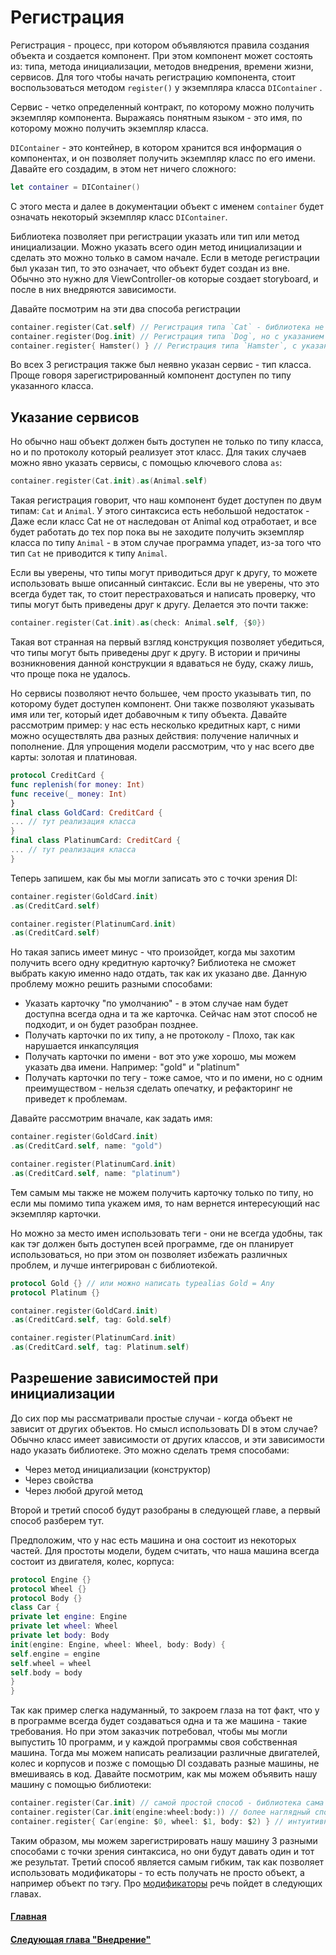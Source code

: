 # Регистрация
Регистрация - процесс, при котором объявляются правила создания объекта и создается компонент. При этом компонент может состоять из: типа, метода инициализации, методов внедрения, времени жизни, сервисов.
Для того чтобы начать регистрацию компонента, стоит воспользоваться методом `register()` у экземпляра класса `DIContainer` .

Сервис - четко определенный контракт, по которому можно получить экземпляр компонента. Выражаясь понятным языком - это имя, по которому можно получить экземпляр класса.

`DIContainer` - это контейнер, в котором хранится вся информация о компонентах, и он позволяет получить экземпляр класс по его имени. Давайте его создадим, в этом нет ничего сложного:
```Swift
let container = DIContainer()
```
С этого места и далее в документации объект с именем `container` будет означать некоторый экземпляр класс `DIContainer`.

Библиотека позволяет при регистрации указать или тип или метод инициализации. Можно указать всего один метод инициализации и сделать это можно только в самом начале. Если в методе регистрации был указан тип, то это означает, что объект будет создан из вне. Обычно это нужно для ViewController-ов которые создает storyboard, и после в них внедряются зависимости.


Давайте посмотрим на эти два способа регистрации
```Swift
container.register(Cat.self) // Регистрация типа `Cat` - библиотека не сможет его создать сама
container.register(Dog.init) // Регистрация типа `Dog`, но с указанием метода инициализации - библиотека сможет создать экземпляр класса
container.register{ Hamster() } // Регистрация типа `Hamster`, с указанием метода инициализации, но в другом стиле
```
Во всех 3 регистрация также был неявно указан сервис - тип класса. Проще говоря зарегистрированный компонент доступен по типу указанного класса.

## Указание сервисов
Но обычно наш объект должен быть доступен не только по типу класса, но и по протоколу который реализует этот класс. Для таких случаев можно явно указать сервисы, с помощью ключевого слова `as`:

```Swift
container.register(Cat.init).as(Animal.self)
```
Такая регистрация говорит, что наш компонент будет доступен по двум типам: `Cat` и `Animal`.
У этого синтаксиса есть небольшой недостаток - Даже если класс Cat не от наследован от Animal код отработает, и все будет работать до тех пор пока вы не заходите получить экземпляр класса по типу `Animal` - в этом случае программа упадет, из-за того что тип `Cat` не приводится к типу `Animal`.

Если вы уверены, что типы могут приводиться друг к другу, то можете использовать выше описанный синтаксис. Если вы не уверены, что это всегда будет так, то стоит перестраховаться и написать проверку, что типы могут быть приведены друг к другу. Делается это почти также:
```Swift
container.register(Cat.init).as(check: Animal.self, {$0})
```
Такая вот странная на первый взгляд конструкция позволяет убедиться, что типы могут быть приведены друг к другу. В истории и причины возникновения данной конструкции я вдаваться не буду, скажу лишь, что проще пока не удалось.

Но сервисы позволяют нечто большее, чем просто указывать тип, по которому будет доступен компонент. Они также позволяют указывать имя или тег, который идет добавочным к типу объекта.
Давайте рассмотрим пример: у нас есть несколько кредитных карт, с ними можно осуществлять два разных действия: получение наличных и пополнение. Для упрощения модели рассмотрим, что у нас всего две карты: золотая и платиновая.
```Swift
protocol CreditCard {
func replenish(for money: Int)
func receive(_ money: Int)
}
final class GoldCard: CreditCard {
... // тут реализация класса
}
final class PlatinumCard: CreditCard {
... // тут реализация класса
}
```
Теперь запишем, как бы мы могли записать это с точки зрения DI:
```Swift
container.register(GoldCard.init)
.as(CreditCard.self)

container.register(PlatinumCard.init)
.as(CreditCard.self)
```
Но такая запись имеет минус - что произойдет, когда мы захотим получить всего одну кредитную карточку? Библиотека не сможет выбрать какую именно надо отдать, так как их указано две. Данную проблему можно решить разными способами:
* Указать карточку "по умолчанию" - в этом случае нам будет доступна всегда одна и та же карточка. Сейчас нам этот способ не подходит, и он будет разобран позднее.
* Получать карточки по их типу, а не протоколу - Плохо, так как нарушается инкапсуляция
* Получать карточки по имени - вот это уже хорошо, мы можем указать два имени. Например: "gold" и "platinum"
* Получать карточки по тегу - тоже самое, что и по имени, но с одним преимуществом - нельзя сделать опечатку, и рефакторинг не приведет к проблемам.

Давайте рассмотрим вначале, как задать имя:
```Swift
container.register(GoldCard.init)
.as(CreditCard.self, name: "gold")

container.register(PlatinumCard.init)
.as(CreditCard.self, name: "platinum")
```
Тем самым мы также не можем получить карточку только по типу, но если мы помимо типа укажем имя, то нам вернется интересующий нас экземпляр карточки.

Но можно за место имен использовать теги - они не всегда удобны, так как тэг должен быть доступен всей программе, где он планирует использоваться, но при этом он позволяет избежать различных проблем, и лучше интегрирован с библиотекой.
```Swift
protocol Gold {} // или можно написать typealias Gold = Any
protocol Platinum {}

container.register(GoldCard.init)
.as(CreditCard.self, tag: Gold.self)

container.register(PlatinumCard.init)
.as(CreditCard.self, tag: Platinum.self)
```


## Разрешение зависимостей при инициализации
До сих пор мы рассматривали простые случаи - когда объект не зависит от других объектов. Но смысл использовать DI в этом случае? Обычно класс имеет зависимости от других классов, и эти зависимости надо указать библиотеке. Это можно сделать тремя способами:
* Через метод инициализации (конструктор)
* Через свойства
* Через любой другой метод

Второй и третий способ будут разобраны в следующей главе, а первый способ разберем тут.

Предположим, что у нас есть машина и она состоит из некоторых частей. Для простоты модели, будем считать, что наша машина всегда состоит из двигателя, колес, корпуса:
```Swift
protocol Engine {}
protocol Wheel {}
protocol Body {}
class Car {
private let engine: Engine
private let wheel: Wheel
private let body: Body
init(engine: Engine, wheel: Wheel, body: Body) {
self.engine = engine
self.wheel = wheel
self.body = body
}
}
```
Так как пример слегка надуманный, то закроем глаза на тот факт, что у в программе всегда будет создаваться одна и та же машина - такие требования. Но при этом заказчик потребовал, чтобы мы могли выпустить 10 программ, и у каждой программы своя собственная машина. Тогда мы можем написать реализации различные двигателей, колес и корпусов и позже с помощью DI создавать разные машины, не вмешиваясь в код. Давайте посмотрим, как мы можем объявить нашу машину с помощью библиотеки:
```Swift
container.register(Car.init) // самой простой способ - библиотека сама поймет, что надо встроить 3 зависимости
container.register(Car.init(engine:wheel:body:)) // более наглядный способ, но не удобен при написании - интелисенс не работает
container.register{ Car(engine: $0, wheel: $1, body: $2) } // интуитивный способ, более того он позволяет нечто большее.
```
Таким образом, мы можем зарегистрировать нашу машину 3 разными способами с точки зрения синтаксиса, но они будут давать один и тот же результат. Третий способ является самым гибким, так как позволяет использовать модификаторы - то есть получать не просто объект, а например объект по тэгу. Про [модификаторы](injection.md#Модификаторы) речь пойдет в следующих главах.

#### [Главная](main.md)
#### [Следующая глава "Внедрение"](injection.md#Внедрение)

